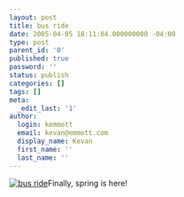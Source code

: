 ```yaml
---
layout: post
title: bus ride
date: 2005-04-05 18:11:04.000000000 -04:00
type: post
parent_id: '0'
published: true
password: ''
status: publish
categories: []
tags: []
meta:
  _edit_last: '1'
author:
  login: kemmott
  email: kevan@emmott.com
  display_name: Kevan
  first_name: ''
  last_name: ''
---
```

<div class="flickrEmailPost"><a title="bus ride" href="http://www.flickr.com/photos/kevan/8569089/"><img class="flickrEmailImage" src="{{ site.url }}/assets/8569089_2a65d5c1fe_m.jpg" alt="bus ride" /></a>Finally, spring is here!</div>
